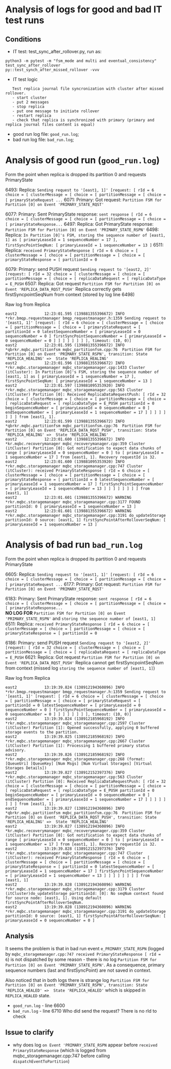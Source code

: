 # Analysis of logs for good and bad IT test runs
## Conditions
 - IT test: test_sync_after_rollover.py, run as:
 ```
python3 -m pytest -m "fsm_mode and multi and eventual_consistency" test_sync_after_rollover 
py::test_synch_after_missed_rollover -vvv
 ```
  - IT test logic
 ```
    Test replica journal file syncronization with cluster after missed rollover.
    - start cluster
    - put 2 messages
    - stop replica
    - put one message to initiate rollover
    - restart replica
    - check that replica is synchronized with primary (primary and replica journal files content is equal)
```

  - good run log file: `good_run.log`;
  - bad run log file: `bad_run.log`;

# Analysis of good run (`good_run.log`)
Form the point when replica is dropped its partition 0 and requests PrimaryState  

6493: Replica: `Sending request to '[east1, 1]' [request: [ rId = 6 choice = [ clusterMessage = [ choice = [ partitionMessage = [ choice = [ primaryStateRequest ...`
6071: Primary: Got request: `Partition FSM for Partition [0] on Event 'PRIMARY_STATE_RQST'`

6077: Primary: Sent PrimaryState response: `sent response [ rId = 6 choice = [ clusterMessage = [ choice = [ partitionMessage = [ choice = [ primaryStateResponse...`
6497: Replica: Got PrimaryState response: `Partition FSM for Partition [0] on Event 'PRIMARY_STATE_RSPN'`
6498: Replica: `In Partition [0]'s FSM, storing the sequence number of [east1, 1] as [ primaryLeaseId = 1 sequenceNumber = 17 ], firstSyncPointSeqNum: [ primaryLeaseId = 1 sequenceNumber = 13 ]`
6511: Replica: `received PrimaryStateResponse [ rId = 6 choice = [ clusterMessage = [ choice = [ partitionMessage = [ choice = [ primaryStateResponse = [ partitionId = 0`

6079: Primary: send PUSH request `Sending request to '[east2, 2]' [request: [ rId = 32 choice = [ clusterMessage = [ choice = [ partitionMessage = [ choice = [ replicaDataRequest = [ replicaDataType = E_PUSH`
6507: Replica: Got request `Partition FSM for Partition [0] on Event 'REPLICA_DATA_RQST_PUSH'`
Replica correctly gets firstSyncpointSeqNum from context (stored by log line 6498) 

Raw log from Replica
```
east2            12:23:01.595 (139881355396672) INFO     *rkr.bmqp.requestmanager bmqp_requestmanager.h:1359 Sending request to '[east1, 1]' [request: [ rId = 6 choice = [ clusterMessage = [ choice = [ partitionMessage = [ choice = [ primaryStateRequest = [ partitionId = 0 latestSequenceNumber = [ primaryLeaseId = 0 sequenceNumber = 0 ] firstSyncPointSequenceNumber = [ primaryLeaseId = 0 sequenceNumber = 0 ] ] ] ] ] ] ] ], timeout: (10, 0)]
east2            12:23:01.595 (139881355396672) INFO     *qbrkr.mqbc.partitionfsm mqbc_partitionfsm.cpp:76  Partition FSM for Partition [0] on Event 'PRIMARY_STATE_RSPN', transition: State 'REPLICA_HEALING' =>  State 'REPLICA_HEALING'
east2            12:23:01.596 (139881355396672) INFO     *rkr.mqbc.storagemanager mqbc_storagemanager.cpp:1433 Cluster (itCluster): In Partition [0]'s FSM, storing the sequence number of [east1, 1] as [ primaryLeaseId = 1 sequenceNumber = 17 ], firstSyncPointSeqNum: [ primaryLeaseId = 1 sequenceNumber = 13 ]
east2            12:23:01.597 (139881095353920) INFO     *rkr.mqbc.storagemanager mqbc_storagemanager.cpp:563 Cluster (itCluster) Partition [0]: Received ReplicaDataRequestPush: [ rId = 32 choice = [ clusterMessage = [ choice = [ partitionMessage = [ choice = [ replicaDataRequest = [ replicaDataType = E_PUSH partitionId = 0 beginSequenceNumber = [ primaryLeaseId = 0 sequenceNumber = 0 ] endSequenceNumber = [ primaryLeaseId = 1 sequenceNumber = 17 ] ] ] ] ] ] ] ] from [east1, 1].
east2            12:23:01.599 (139881355396672) INFO     *qbrkr.mqbc.partitionfsm mqbc_partitionfsm.cpp:76  Partition FSM for Partition [0] on Event 'REPLICA_DATA_RQST_PUSH', transition: State 'REPLICA_HEALING' =>  State 'REPLICA_HEALING'
east2            12:23:01.600 (139881355396672) INFO     *kr.mqbc.recoverymanager mqbc_recoverymanager.cpp:359 Cluster (itCluster) Partition [0]: Got notification to expect data chunks of range [ primaryLeaseId = 0 sequenceNumber = 0 ] to [ primaryLeaseId = 1 sequenceNumber = 17 ] from [east1, 1]. Recovery requestId is 32.
east2            12:23:01.600 (139881095353920) INFO     *rkr.mqbc.storagemanager mqbc_storagemanager.cpp:747 Cluster (itCluster): received PrimaryStateResponse [ rId = 6 choice = [ clusterMessage = [ choice = [ partitionMessage = [ choice = [ primaryStateResponse = [ partitionId = 0 latestSequenceNumber = [ primaryLeaseId = 1 sequenceNumber = 17 ] firstSyncPointSequenceNumber = [ primaryLeaseId = 1 sequenceNumber = 13 ] ] ] ] ] ] ] ] from [east1, 1]
east2            12:23:01.601 (139881355396672) WARNING  *rkr.mqbc.storagemanager mqbc_storagemanager.cpp:3177 FOUND partitionId: 0 [ primaryLeaseId = 1 sequenceNumber = 13 ]
east2            12:23:01.601 (139881355396672) WARNING  *rkr.mqbc.storagemanager mqbc_storagemanager.cpp:3191 do_updateStorage partitionId: 0 source: [east1, 1] firstSyncPointAfterRolloverSeqNum: [ primaryLeaseId = 1 sequenceNumber = 13 ]

```


# Analysis of bad run `bad_run.log`
Form the point when replica is dropped its partition 0 and requests PrimaryState  

6605: Replica: `Sending request to '[east1, 1]' [request: [ rId = 6 choice = [ clusterMessage = [ choice = [ partitionMessage = [ choice = [ primaryStateRequest ...`
6177: Primary: Got request: `Partition FSM for Partition [0] on Event 'PRIMARY_STATE_RQST'`

6183: Primary: Sent PrimaryState response: `sent response [ rId = 6 choice = [ clusterMessage = [ choice = [ partitionMessage = [ choice = [ primaryStateResponse...`  
**NO LOG FOR** `Partition FSM for Partition [0] on Event 'PRIMARY_STATE_RSPN'` and `storing the sequence number of [east1, 1]`
6511: Replica: `received PrimaryStateResponse [ rId = 6 choice = [ clusterMessage = [ choice = [ partitionMessage = [ choice = [ primaryStateResponse = [ partitionId = 0`

6186: Primary: send PUSH request `Sending request to '[east2, 2]' [request: [ rId = 32 choice = [ clusterMessage = [ choice = [ partitionMessage = [ choice = [ replicaDataRequest = [ replicaDataType = E_PUSH`
6621: Replica: Got request `Partition FSM for Partition [0] on Event 'REPLICA_DATA_RQST_PUSH'`
Replica cannot get firstSyncpointSeqNum from context (missed log `storing the sequence number of [east1, 1]`) 

Raw log from Replica
```
east2            13:19:39.824 (138912194360896) INFO     *rkr.bmqp.requestmanager bmqp_requestmanager.h:1359 Sending request to '[east1, 1]' [request: [ rId = 6 choice = [ clusterMessage = [ choice = [ partitionMessage = [ choice = [ primaryStateRequest = [ partitionId = 0 latestSequenceNumber = [ primaryLeaseId = 0 sequenceNumber = 0 ] firstSyncPointSequenceNumber = [ primaryLeaseId = 0 sequenceNumber = 0 ] ] ] ] ] ] ] ], timeout: (10, 0)]
east2            13:19:39.824 (138912185968192) INFO     *rkr.mqbc.storagemanager mqbc_storagemanager.cpp:2597 Cluster (itCluster) Partition [1]: Opened successfully, applying 0 buffered storage events to the partition.
east2            13:19:39.825 (138912185968192) INFO     *rkr.mqbc.storagemanager mqbc_storagemanager.cpp:2667 Cluster (itCluster) Partition [1]: Processing 1 buffered primary status advisory.
east2            13:19:39.826 (138912185968192) INFO     *rkr.mqbc.storagemanager mqbc_storagemanager.cpp:268 (format: [QueueUri] [QueueKey] [Num Msgs] [Num Virtual Storages] [Virtual Storages Details])
east2            13:19:39.827 (138912152397376) INFO     *rkr.mqbc.storagemanager mqbc_storagemanager.cpp:563 Cluster (itCluster) Partition [0]: Received ReplicaDataRequestPush: [ rId = 32 choice = [ clusterMessage = [ choice = [ partitionMessage = [ choice = [ replicaDataRequest = [ replicaDataType = E_PUSH partitionId = 0 beginSequenceNumber = [ primaryLeaseId = 0 sequenceNumber = 0 ] endSequenceNumber = [ primaryLeaseId = 1 sequenceNumber = 17 ] ] ] ] ] ] ] ] from [east1, 1].
east2            13:19:39.827 (138912194360896) INFO     *qbrkr.mqbc.partitionfsm mqbc_partitionfsm.cpp:76  Partition FSM for Partition [0] on Event 'REPLICA_DATA_RQST_PUSH', transition: State 'REPLICA_HEALING' =>  State 'REPLICA_HEALING'
east2            13:19:39.827 (138912194360896) INFO     *kr.mqbc.recoverymanager mqbc_recoverymanager.cpp:359 Cluster (itCluster) Partition [0]: Got notification to expect data chunks of range [ primaryLeaseId = 0 sequenceNumber = 0 ] to [ primaryLeaseId = 1 sequenceNumber = 17 ] from [east1, 1]. Recovery requestId is 32.
east2            13:19:39.828 (138912152397376) INFO     *rkr.mqbc.storagemanager mqbc_storagemanager.cpp:747 Cluster (itCluster): received PrimaryStateResponse [ rId = 6 choice = [ clusterMessage = [ choice = [ partitionMessage = [ choice = [ primaryStateResponse = [ partitionId = 0 latestSequenceNumber = [ primaryLeaseId = 1 sequenceNumber = 17 ] firstSyncPointSequenceNumber = [ primaryLeaseId = 1 sequenceNumber = 13 ] ] ] ] ] ] ] ] from [east1, 1]
east2            13:19:39.828 (138912194360896) WARNING  *rkr.mqbc.storagemanager mqbc_storagemanager.cpp:3179 Cluster (itCluster)do_updateStorage partitionId: [0]: No seqNum context found for source node: [east1, 1]. Using default firstSyncPointAfterRolloverSeqNum.
east2            13:19:39.828 (138912194360896) WARNING  *rkr.mqbc.storagemanager mqbc_storagemanager.cpp:3191 do_updateStorage partitionId: 0 source: [east1, 1] firstSyncPointAfterRolloverSeqNum: [ primaryLeaseId = 0 sequenceNumber = 0 ]

```

## Analysis
It seems the problem is that in bad run event `e_PRIMARY_STATE_RSPN` (logged by `mqbc_storagemanager.cpp:747 received PrimaryStateResponse [ rId = 6`) is not dispatched by some reason - there is no log ``Partition FSM for Partition [0] on Event 'PRIMARY_STATE_RSPN'``.  As a consequence, primary sequence numbers (last and firstSyncPoint) are not saved in context.

Also noticed that in both logs there is strange log `Partition FSM for Partition [0] on Event 'PRIMARY_STATE_RSPN', transition: State 'REPLICA_HEALED' =>  State 'REPLICA_HEALED'` which is skipped in `REPLICA_HEALED` state.
 - `good_run.log` - line 6600
 - `bad_run.log` - line 6710
 Who did send the request? There is no rId to check
 

## Issue to clarify
 - why does log `on Event 'PRIMARY_STATE_RSPN` appear before `received PrimaryStateResponse` (which is logged from mqbc_storagemanager.cpp:747 before calling  `dispatchEventToPartition`)
